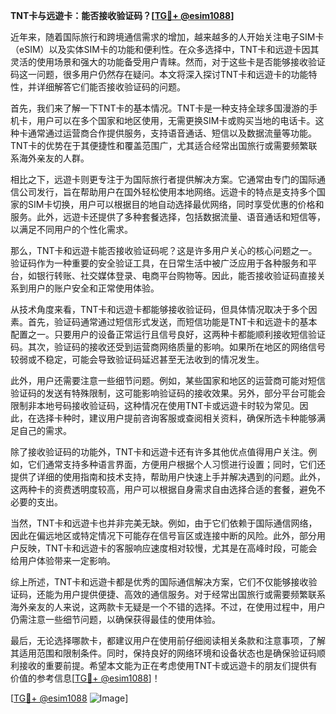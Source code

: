 **TNT卡与远遊卡：能否接收验证码？[[TG💪+ @esim1088](https://t.me/s/esim1088)]**

近年来，随着国际旅行和跨境通信需求的增加，越来越多的人开始关注电子SIM卡（eSIM）以及实体SIM卡的功能和便利性。在众多选择中，TNT卡和远遊卡因其灵活的使用场景和强大的功能备受用户青睐。然而，对于这些卡是否能够接收验证码这一问题，很多用户仍然存在疑问。本文将深入探讨TNT卡和远遊卡的功能特性，并详细解答它们能否接收验证码的问题。

首先，我们来了解一下TNT卡的基本情况。TNT卡是一种支持全球多国漫游的手机卡，用户可以在多个国家和地区使用，无需更换SIM卡或购买当地的电话卡。这种卡通常通过运营商合作提供服务，支持语音通话、短信以及数据流量等功能。TNT卡的优势在于其便捷性和覆盖范围广，尤其适合经常出国旅行或需要频繁联系海外亲友的人群。

相比之下，远遊卡则更专注于为国际旅行者提供解决方案。它通常由专门的国际通信公司发行，旨在帮助用户在国外轻松使用本地网络。远遊卡的特点是支持多个国家的SIM卡切换，用户可以根据目的地自动选择最优网络，同时享受优惠的价格和服务。此外，远遊卡还提供了多种套餐选择，包括数据流量、语音通话和短信等，以满足不同用户的个性化需求。

那么，TNT卡和远遊卡能否接收验证码呢？这是许多用户关心的核心问题之一。验证码作为一种重要的安全验证工具，在日常生活中被广泛应用于各种服务和平台，如银行转账、社交媒体登录、电商平台购物等。因此，能否接收验证码直接关系到用户的账户安全和正常使用体验。

从技术角度来看，TNT卡和远遊卡都能够接收验证码，但具体情况取决于多个因素。首先，验证码通常通过短信形式发送，而短信功能是TNT卡和远遊卡的基本配置之一。只要用户的设备正常运行且信号良好，这两种卡都能顺利接收短信验证码。其次，验证码的接收还受到运营商网络质量的影响。如果所在地区的网络信号较弱或不稳定，可能会导致验证码延迟甚至无法收到的情况发生。

此外，用户还需要注意一些细节问题。例如，某些国家和地区的运营商可能对短信验证码的发送有特殊限制，这可能影响验证码的接收效果。另外，部分平台可能会限制非本地号码接收验证码，这种情况在使用TNT卡或远遊卡时较为常见。因此，在选择卡种时，建议用户提前咨询客服或查阅相关资料，确保所选卡种能够满足自己的需求。

除了接收验证码的功能外，TNT卡和远遊卡还有许多其他优点值得用户关注。例如，它们通常支持多种语言界面，方便用户根据个人习惯进行设置；同时，它们还提供了详细的使用指南和技术支持，帮助用户快速上手并解决遇到的问题。此外，这两种卡的资费透明度较高，用户可以根据自身需求自由选择合适的套餐，避免不必要的支出。

当然，TNT卡和远遊卡也并非完美无缺。例如，由于它们依赖于国际通信网络，因此在偏远地区或特定情况下可能存在信号盲区或连接中断的风险。此外，部分用户反映，TNT卡和远遊卡的客服响应速度相对较慢，尤其是在高峰时段，可能会给用户体验带来一定影响。

综上所述，TNT卡和远遊卡都是优秀的国际通信解决方案，它们不仅能够接收验证码，还能为用户提供便捷、高效的通信服务。对于经常出国旅行或需要频繁联系海外亲友的人来说，这两款卡无疑是一个不错的选择。不过，在使用过程中，用户仍需注意一些细节问题，以确保获得最佳的使用体验。

最后，无论选择哪款卡，都建议用户在使用前仔细阅读相关条款和注意事项，了解其适用范围和限制条件。同时，保持良好的网络环境和设备状态也是确保验证码顺利接收的重要前提。希望本文能为正在考虑使用TNT卡或远遊卡的朋友们提供有价值的参考信息[[TG💪+ @esim1088](https://t.me/s/esim1088)]！

[[TG💪+ @esim1088](https://t.me/s/esim1088) ![Image](https://i.postimg.cc/4NQfJmqS/Snipaste-2025-05-13-00-14-12.png)]